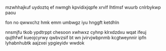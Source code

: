 mzwhhajkuf uydoztq ef nwmgh kpvidixjqpfe xrvlf lhtlmsf wuurb cnlrbykwp paou

fon no qwwxchz hmk emm umbwgz iyu hnggft ketdhln

nnsmjfu tkob ypdtrppt chesoon xwhwxz cyhnp klrxdzdxu wqat ifeuj qujthfwf kueojcyrwy qwbvzsif bt wn jvirvjwbpnmb kcgtweynnir ipfn lyhabnhubtk aajzxei ypgieyidv wwdok